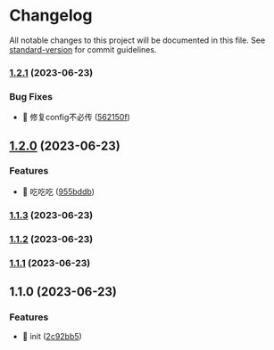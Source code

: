 # Changelog

All notable changes to this project will be documented in this file. See [standard-version](https://github.com/conventional-changelog/standard-version) for commit guidelines.

### [1.2.1](https://github.com/coding327/webStorage/compare/v1.2.0...v1.2.1) (2023-06-23)


### Bug Fixes

* 🧩 修复config不必传 ([562150f](https://github.com/coding327/webStorage/commit/562150f6cf6c02493e24c38248f34b8f8010b19c))

## [1.2.0](https://github.com/coding327/webStorage/compare/v1.1.3...v1.2.0) (2023-06-23)


### Features

* 🚀 吃吃吃 ([955bddb](https://github.com/coding327/webStorage/commit/955bddb3db269758d708c707b6ab0aa5e40a8e05))

### [1.1.3](https://github.com/coding327/webStorage/compare/v1.1.2...v1.1.3) (2023-06-23)

### [1.1.2](https://github.com/coding327/webStorage/compare/v1.1.1...v1.1.2) (2023-06-23)

### [1.1.1](https://github.com/coding327/webStorage/compare/v1.1.0...v1.1.1) (2023-06-23)

## 1.1.0 (2023-06-23)


### Features

* 🚀 init ([2c92bb5](https://github.com/coding327/webStorage/commit/2c92bb54e2955c80ef7eda243b0ca78aa2e7a35b))
